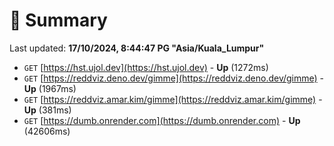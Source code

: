 # 📖 Summary
Last updated: **17/10/2024, 8:44:47 PG "Asia/Kuala_Lumpur"**

- `GET` [https://hst.ujol.dev](https://hst.ujol.dev) - **Up** (1272ms)
- `GET` [https://reddviz.deno.dev/gimme](https://reddviz.deno.dev/gimme) - **Up** (1967ms)
- `GET` [https://reddviz.amar.kim/gimme](https://reddviz.amar.kim/gimme) - **Up** (381ms)
- `GET` [https://dumb.onrender.com](https://dumb.onrender.com) - **Up** (42606ms)
